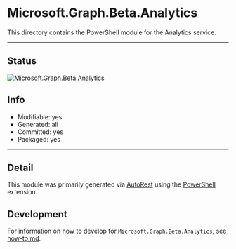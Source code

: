 <!-- region Generated -->
# Microsoft.Graph.Beta.Analytics
This directory contains the PowerShell module for the Analytics service.

---
## Status
[![Microsoft.Graph.Beta.Analytics](https://img.shields.io/powershellgallery/v/Microsoft.Graph.Beta.Analytics.svg?style=flat-square&label=Microsoft.Graph.Beta.Analytics "Microsoft.Graph.Beta.Analytics")](https://www.powershellgallery.com/packages/Microsoft.Graph.Beta.Analytics/)

## Info
- Modifiable: yes
- Generated: all
- Committed: yes
- Packaged: yes

---
## Detail
This module was primarily generated via [AutoRest](https://github.com/Azure/autorest) using the [PowerShell](https://github.com/Azure/autorest.powershell) extension.

## Development
For information on how to develop for `Microsoft.Graph.Beta.Analytics`, see [how-to.md](how-to.md).
<!-- endregion -->
